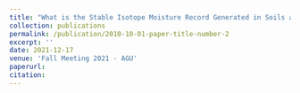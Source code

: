 ```yaml
---
title: "What is the Stable Isotope Moisture Record Generated in Soils and Shallow Saprolite Across a Seasonal Wet-up and Dry-down Cycle in a Mediterranean Climate?"
collection: publications
permalink: /publication/2010-10-01-paper-title-number-2
excerpt: ''
date: 2021-12-17
venue: 'Fall Meeting 2021 - AGU'
paperurl: 
citation: 
---
```

